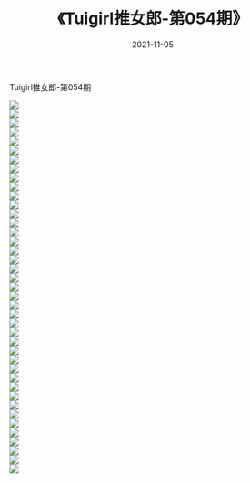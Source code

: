 ﻿---
layout: post
title:  《Tuigirl推女郎-第054期》
date:   2021-11-05
img: http://imgx.orgx.ga/漏D/网络美图/2021/Tuigirl推女郎-第054期/000.jpg
categories: [美女, 清纯, 唯美]
---

Tuigirl推女郎-第054期

  ![](http://imgx.orgx.ga/漏D/网络美图/2021/Tuigirl推女郎-第054期/001.jpg) <br> ![](http://imgx.orgx.ga/漏D/网络美图/2021/Tuigirl推女郎-第054期/002.jpg) <br> ![](http://imgx.orgx.ga/漏D/网络美图/2021/Tuigirl推女郎-第054期/003.jpg) <br> ![](http://imgx.orgx.ga/漏D/网络美图/2021/Tuigirl推女郎-第054期/004.jpg) <br> ![](http://imgx.orgx.ga/漏D/网络美图/2021/Tuigirl推女郎-第054期/005.jpg) <br> ![](http://imgx.orgx.ga/漏D/网络美图/2021/Tuigirl推女郎-第054期/006.jpg) <br> ![](http://imgx.orgx.ga/漏D/网络美图/2021/Tuigirl推女郎-第054期/007.jpg) <br> ![](http://imgx.orgx.ga/漏D/网络美图/2021/Tuigirl推女郎-第054期/008.jpg) <br> ![](http://imgx.orgx.ga/漏D/网络美图/2021/Tuigirl推女郎-第054期/009.jpg) <br> ![](http://imgx.orgx.ga/漏D/网络美图/2021/Tuigirl推女郎-第054期/010.jpg) <br> ![](http://imgx.orgx.ga/漏D/网络美图/2021/Tuigirl推女郎-第054期/011.jpg) <br> ![](http://imgx.orgx.ga/漏D/网络美图/2021/Tuigirl推女郎-第054期/012.jpg) <br> ![](http://imgx.orgx.ga/漏D/网络美图/2021/Tuigirl推女郎-第054期/013.jpg) <br> ![](http://imgx.orgx.ga/漏D/网络美图/2021/Tuigirl推女郎-第054期/014.jpg) <br> ![](http://imgx.orgx.ga/漏D/网络美图/2021/Tuigirl推女郎-第054期/015.jpg) <br> ![](http://imgx.orgx.ga/漏D/网络美图/2021/Tuigirl推女郎-第054期/016.jpg) <br> ![](http://imgx.orgx.ga/漏D/网络美图/2021/Tuigirl推女郎-第054期/017.jpg) <br> ![](http://imgx.orgx.ga/漏D/网络美图/2021/Tuigirl推女郎-第054期/018.jpg) <br> ![](http://imgx.orgx.ga/漏D/网络美图/2021/Tuigirl推女郎-第054期/019.jpg) <br> ![](http://imgx.orgx.ga/漏D/网络美图/2021/Tuigirl推女郎-第054期/020.jpg) <br> ![](http://imgx.orgx.ga/漏D/网络美图/2021/Tuigirl推女郎-第054期/021.jpg) <br> ![](http://imgx.orgx.ga/漏D/网络美图/2021/Tuigirl推女郎-第054期/022.jpg) <br> ![](http://imgx.orgx.ga/漏D/网络美图/2021/Tuigirl推女郎-第054期/023.jpg) <br> ![](http://imgx.orgx.ga/漏D/网络美图/2021/Tuigirl推女郎-第054期/024.jpg) <br> ![](http://imgx.orgx.ga/漏D/网络美图/2021/Tuigirl推女郎-第054期/025.jpg) <br> ![](http://imgx.orgx.ga/漏D/网络美图/2021/Tuigirl推女郎-第054期/026.jpg) <br> ![](http://imgx.orgx.ga/漏D/网络美图/2021/Tuigirl推女郎-第054期/027.jpg) <br> ![](http://imgx.orgx.ga/漏D/网络美图/2021/Tuigirl推女郎-第054期/028.jpg) <br> ![](http://imgx.orgx.ga/漏D/网络美图/2021/Tuigirl推女郎-第054期/029.jpg) <br> ![](http://imgx.orgx.ga/漏D/网络美图/2021/Tuigirl推女郎-第054期/030.jpg) <br> ![](http://imgx.orgx.ga/漏D/网络美图/2021/Tuigirl推女郎-第054期/031.jpg) <br> ![](http://imgx.orgx.ga/漏D/网络美图/2021/Tuigirl推女郎-第054期/032.jpg) <br> ![](http://imgx.orgx.ga/漏D/网络美图/2021/Tuigirl推女郎-第054期/033.jpg) <br> ![](http://imgx.orgx.ga/漏D/网络美图/2021/Tuigirl推女郎-第054期/034.jpg) <br> ![](http://imgx.orgx.ga/漏D/网络美图/2021/Tuigirl推女郎-第054期/035.jpg) <br> ![](http://imgx.orgx.ga/漏D/网络美图/2021/Tuigirl推女郎-第054期/036.jpg) <br> ![](http://imgx.orgx.ga/漏D/网络美图/2021/Tuigirl推女郎-第054期/037.jpg) <br> ![](http://imgx.orgx.ga/漏D/网络美图/2021/Tuigirl推女郎-第054期/038.jpg) <br> ![](http://imgx.orgx.ga/漏D/网络美图/2021/Tuigirl推女郎-第054期/039.jpg) <br> ![](http://imgx.orgx.ga/漏D/网络美图/2021/Tuigirl推女郎-第054期/040.jpg) <br> ![](http://imgx.orgx.ga/漏D/网络美图/2021/Tuigirl推女郎-第054期/041.jpg) <br>